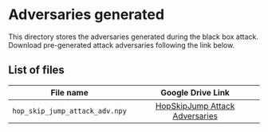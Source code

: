 # Adversaries generated

This directory stores the adversaries generated during the black box attack. Download pre-generated attack adversaries following the link below.

## List of files

|           File name            |                                                  Google Drive Link                                                   |
| :----------------------------: | :------------------------------------------------------------------------------------------------------------------: |
| `hop_skip_jump_attack_adv.npy` | [HopSkipJump Attack Adversaries](https://drive.google.com/file/d/1T6-X5GV08kBbNbBDtpf6_X2MeV9dj7KJ/view?usp=sharing) |
